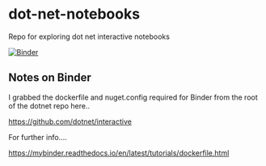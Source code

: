 # dot-net-notebooks
Repo for exploring dot net interactive notebooks

[![Binder](https://mybinder.org/badge_logo.svg)](https://mybinder.org/v2/gh/JonTheTurnip/dot-net-notebooks/main)

## Notes on Binder

I grabbed the dockerfile and nuget.config required for Binder from the root of the dotnet repo here..

https://github.com/dotnet/interactive

For further info....

https://mybinder.readthedocs.io/en/latest/tutorials/dockerfile.html
